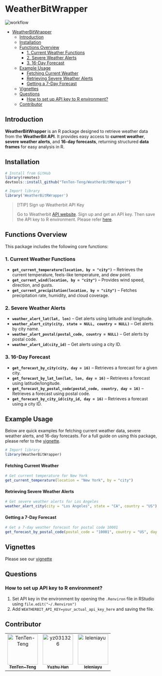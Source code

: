 # WeatherBitWrapper
![workflow](https://github.com/TenTen-Teng/WeatherBitRWrapper/actions/workflows/weatherbitrwrapper.yml/badge.svg)

- [WeatherBitWrapper](#weatherbitwrapper)
  - [Introduction](#introduction)
  - [Installation](#installation)
  - [Functions Overview](#functions-overview)
    - [1. Current Weather Functions](#1-current-weather-functions)
    - [2. Severe Weather Alerts](#2-severe-weather-alerts)
    - [3. 16-Day Forecast](#3-16-day-forecast)
  - [Example Usage](#example-usage)
      - [Fetching Current Weather](#fetching-current-weather)
      - [Retrieving Severe Weather Alerts](#retrieving-severe-weather-alerts)
      - [Getting a 7-Day Forecast](#getting-a-7-day-forecast)
  - [Vignettes](#vignettes)
  - [Questions](#questions)
    - [How to set up API key to R environment?](#how-to-set-up-api-key-to-r-environment)
  - [Contributor](#contributor)

## Introduction

**WeatherBitWrapper** is an R package designed to retrieve weather data from the **WeatherBit API**. It provides easy access to **current weather**, **severe weather alerts**, and **16-day forecasts**, returning structured **data frames** for easy analysis in R.

## Installation

```r
# Install from GitHub
library(remotes)
devtools::install_github("TenTen-Teng/WeatherBitRWrapper")

# Import library
library('WeatherBitRWrapper')
```

> [!TIP] Sign up Weatherbit API Key
> 
> Go to Weatherbit [API website](https://www.weatherbit.io/). Sign up and get an API key. Then save the API key to R environment. Please refer [here](README.md#how-to-set-up-api-key-to-r-environment).


## Functions Overview
This package includes the following core functions:

### 1. Current Weather Functions
- **`get_current_temperature(location, by = "city")`** – Retrieves the current temperature, feels-like temperature, and dew point.
- **`get_current_wind(location, by = "city")`** – Provides wind speed, direction, and gusts.
- **`get_current_precipitation(location, by = "city")`** – Fetches precipitation rate, humidity, and cloud coverage.

### 2. Severe Weather Alerts
- **`weather_alert_lat(lat, lon)`** – Get alerts using latitude and longitude.
- **`weather_alert_city(city, state = NULL, country = NULL)`** – Get alerts by city name.
- **`weather_alert_postal(postal_code, country = NULL)`** – Get alerts by postal code.
- **`weather_alert_id(city_id)`** – Get alerts using a city ID.

### 3. 16-Day Forecast
- **`get_forecast_by_city(city, day = 16)`** – Retrieves a forecast for a given city.
- **`get_forecast_by_lat_lon(lat, lon, day = 16)`** – Retrieves a forecast using latitude/longitude.
- **`get_forecast_by_postal_code(postal_code, country, day = 16)`** – Retrieves a forecast using postal code.
- **`get_forecast_by_city_id(city_id, day = 16)`** – Retrieves a forecast using a city ID.

## Example Usage  
Below are quick examples for fetching current weather data, severe weather alerts, and 16-day forecasts. For a full guide on using this package, please refer to the [vignette](./vignettes/Example.Rmd).

```r
# Import library
library(WeatherBitWrapper)
```

#### Fetching Current Weather

```r
# Get current temperature for New York
get_current_temperature(location = "New York", by = "city")
```

#### Retrieving Severe Weather Alerts
```r
# Get severe weather alerts for Los Angeles
weather_alert_city(city = "Los Angeles", state = "CA", country = "US")
```

#### Getting a 7-Day Forecast
```r
# Get a 7-day weather forecast for postal code 10001
get_forecast_by_postal_code(postal_code = "10001", country = "US", day = 16)
```

## Vignettes
Please see our [vignette](./vignettes/Example.Rmd)

## Questions

### How to set up API key to R environment?

1. Set API key in the environment by opening the `.Renviron` file in RStudio using `file.edit("~/.Renviron")`
2. Add `WEATHERBIT_API_KEY=your_actual_api_key_here` and saving the file.
   
## Contributor
<!-- readme: contributors -start -->
<table>
	<tbody>
		<tr>
            <td align="center">
                <a href="https://github.com/TenTen-Teng">
                    <img src="https://avatars.githubusercontent.com/u/18547241?v=4" width="100;" alt="TenTen-Teng"/>
                    <br />
                    <sub><b>TenTen-Teng</b></sub>
                </a>
            </td>
            <td align="center">
                <a href="https://github.com/yz031326">
                    <img src="https://avatars.githubusercontent.com/u/180347465?v=4" width="100;" alt="yz031326"/>
                    <br />
                    <sub><b>Yuzhu Han</b></sub>
                </a>
            </td>
            <td align="center">
                <a href="https://github.com/Ieleniayu">
                    <img src="https://avatars.githubusercontent.com/u/113123777?v=4" width="100;" alt="Ieleniayu"/>
                    <br />
                    <sub><b>Ieleniayu</b></sub>
                </a>
            </td>
		</tr>
	<tbody>
</table>
<!-- readme: contributors -end -->
